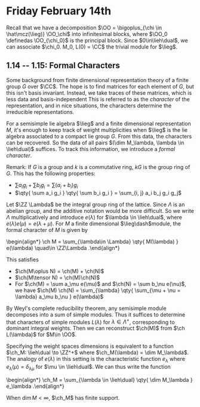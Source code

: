 # Friday February 14th

Recall that we have a decomposition $\OO = \bigoplus_{\chi \in \hat\mcz(\lieg)} \OO_\chi$ into infinitesimal blocks, where $\OO_0 \definedas \OO_{\chi_0}$ is the principal block.
Since $0\in\lieh\dual$, we can associate $\chi_0. M_0, L(0) = \CC$ the trivial module for $\lieg$.

## 1.14 -- 1.15: Formal Characters

Some background from finite dimensional representation theory of a finite group $G$ over $\CC$.
The hope is to find matrices for each element of $G$, but this isn't basis invariant.
Instead, we take traces of these matrices, which is less data and basis-independent
This is referred to as the *character* of the representation, and in nice situations, the characters determine the irreducible representations.

For a semisimple lie algebra $\lieg$ and a finite dimensional representation $M$, it's enough to keep track of weight multiplicities when $\lieg$ is the lie algebra associated to a compact lie group $G$.
From this data, the characters can be recovered.
So the data of all pairs $(\dim M_\lambda, \lambda \in \lieh\dual)$ suffices.
To track this information, we introduce a *formal character*.

Remark:
If $G$ is a group and $k$ is a commutative ring, $kG$ is the group ring of $G$.
This has the following properties:

- $\sum a_i g_i + \sum b_i g_i = \sum(a_i + b_i) g_i$
- $\qty{ \sum a_i g_i  } \qty{ \sum b_i g_i  } = \sum_{i, j} a_i b_j g_i g_j$

Let $\ZZ \Lambda$ be the integral group ring of the lattice.
Since $\Lambda$ is an abelian group, and the additive notation would be more difficult.
So we write $\Lambda$ multiplicatively and introduce $e(\lambda)$ for $\lambda \in \lieh\dual$, where $e(\lambda) e(\mu) = e(\lambda + \mu)$.
For $M$ a finite dimensional $\lieg\dash$module, the formal character of $M$ is given by

\begin{align*}
\ch M = \sum_{\lambda\in \Lambda} \qty{ M(\lambda)  } e(\lambda) \quad\in \ZZ\Lambda
.\end{align*}

This satisfies

- $\ch(M\oplus N) = \ch(M) + \ch(N)$
- $\ch(M\tensor N) = \ch(M)\ch(N)$
- For $\ch(M) = \sum a_\mu e(\mu)$ and $\ch(N) = \sum b_\nu e(\nu)$, we have $\ch(M) \ch(N) = \sum_{\lambda} \qty{ \sum_{\mu + \nu = \lambda} a_\mu b_\nu } e(\lambda)$

By Weyl's complete reducibility theorem, any semisimple module decomposes into a sum of simple modules.
Thus it suffices to determine that characters of simple modules $L(\lambda)$ for $\lambda \in \Lambda^+$, corresponding to dominant integral weights.
Then we can reconstruct $\ch(M)$ from $\ch L(\lambda)$ for $M\in \OO$.

Specifying the weight spaces dimensions is equivalent to a function $\ch_M: \lieh\dual \to \ZZ^+$ where $\ch_M(\lambda) = \dim M_\lambda$.
The analogy of $e(\lambda)$ in this setting is the characteristic function $e_\lambda$ where $e_\lambda(\mu) = \delta_{\lambda \mu}$ for $\mu \in \lieh\dual$.
We can thus write the function

\begin{align*}
\ch_M = \sum_{\lambda \in \lieh\dual} \qty{ \dim M_\lambda } e_\lambda
.\end{align*}

When $\dim M < \infty$, $\ch_M$ has finite support.

